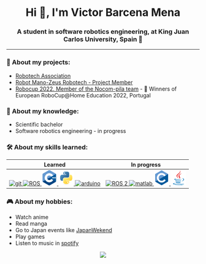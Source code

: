 <h1 align="center">Hi 👋, I'm Victor Barcena Mena</h1>

<h3 align="center">A student in software robotics engineering, at King Juan Carlos University, Spain 🤖</h3>

* * *

### 🤖 About my projects:

* [Robotech Association](https://github.com/RoboTech-URJC)
* [Robot Mano-Zeus Robotech - Project Member](https://github.com/RoboTech-URJC/Mano-Zeus)
* [Robocup 2022. Member of the Nocom-pila team](https://twitter.com/jm__guerrero/status/1533122565392285696?s=20) - 🥇 Winners of European RoboCup@Home Education 2022, Portugal

### 📖 About my knowledge:
* Scientific bachelor 
* Software robotics engineering - in progress

### 🛠️ About my skills learned:
 **Learned** | **In progress** 
:--------:|:--------:
<a href="https://git-scm.com/" target="_blank" rel="noreferrer"> <img src="https://www.vectorlogo.zone/logos/git-scm/git-scm-icon.svg" alt="git" width="40" height="40"/> <a href="https://ros.org" target="_blank" rel="noreferrer"> <img src="https://offjangir.github.io/assets/img/jpg/ros.png" alt="ROS" width="40" height="40"/> <a href="https://www.w3schools.com/cpp/" target="_blank" rel="noreferrer"> <img src="https://raw.githubusercontent.com/devicons/devicon/master/icons/cplusplus/cplusplus-original.svg" alt="cplusplus" width="40" height="40"/> <a href="https://www.python.org" target="_blank" rel="noreferrer"> <img src="https://raw.githubusercontent.com/devicons/devicon/master/icons/python/python-original.svg" alt="python" width="40" height="40"/>  <a href="https://www.arduino.cc/" target="_blank" rel="noreferrer"> <img src="https://cdn.worldvectorlogo.com/logos/arduino-1.svg" alt="arduino" width="40" height="40"/> | <a href="https://docs.ros.org/en/foxy/index.html" target="_blank" rel="noreferrer"> <img src="https://avatars.githubusercontent.com/u/3979232?s=280&v=4" alt="ROS 2" width="40" height="40"/> <a href="https://www.mathworks.com/" target="_blank" rel="noreferrer"> <img src="https://upload.wikimedia.org/wikipedia/commons/2/21/Matlab_Logo.png" alt="matlab" width="40" height="40"/> <a href="https://www.cprogramming.com/" target="_blank" rel="noreferrer"> <img src="https://raw.githubusercontent.com/devicons/devicon/master/icons/c/c-original.svg" alt="c" width="40" height="40"/>  <a href="https://www.java.com" target="_blank" rel="noreferrer"> <img src="https://raw.githubusercontent.com/devicons/devicon/master/icons/java/java-original.svg" alt="java" width="40" height="40"/>
</p>


### 🎮 About my hobbies:
* Watch anime
* Read manga
* Go to Japan events like [JapanWekend](https://www.japanweekend.com)
* Play games
* Listen to music in [spotify](https://open.spotify.com/user/sibprc54pysl7opy4rbxee573?si=b6fec24d873b457f)
  
  
<!--[![GitHub Streak](http://github-readme-streak-stats.herokuapp.com?user=vbarcena2020&theme=github-dark-blue&hide_border=true)](https://git.io/streak-stats)-->
<p align="center">
  <img src="http://github-readme-streak-stats.herokuapp.com?user=vbarcena2020&theme=github-dark-blue&hide_border=true"/>
</p>


  
